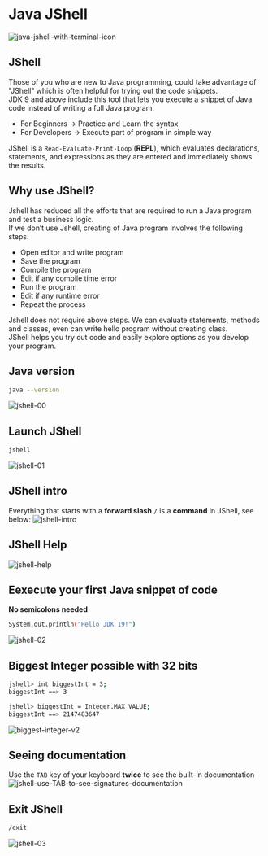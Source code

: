 # Java JShell
![java-jshell-with-terminal-icon](https://github.com/danielurra/java-jshell/assets/51704179/bea13ade-81de-40ea-8ab8-18c0fecb328e)

## JShell
Those of you who are new to Java programming, could take advantage of "JShell" which is often helpful for trying out the code snippets.<br>
JDK 9 and above include this tool that lets you execute a snippet of Java code instead of writing a full Java program.<br>
* For Beginners -> Practice and Learn the syntax
* For Developers -> Execute part of program in simple way
  
JShell is a `Read-Evaluate-Print-Loop` (**REPL**), which evaluates declarations, statements, and expressions as they are entered and immediately shows the 
results.<br>
## Why use JShell?
Jshell has reduced all the efforts that are required to run a Java program and test a business logic.<br>
If we don’t use Jshell, creating of Java program involves the following steps.<br>
* Open editor and write program
* Save the program
* Compile the program
* Edit if any compile time error
* Run the program
* Edit if any runtime error
* Repeat the process
  
Jshell does not require above steps. We can evaluate statements, methods and classes, even can write hello program without creating class.<br>
JShell helps you try out code and easily explore options as you develop your program.<br>
## Java version
```bash
java --version
```
![jshell-00](https://github.com/danielurra/java/assets/51704179/d18fbe3a-35ac-4088-a9c7-fca64626d53d)
## Launch JShell
```bash
jshell
```
![jshell-01](https://github.com/danielurra/java/assets/51704179/45345190-7348-4e1d-8361-ad5883d8442f)
## JShell intro
Everything that starts with a **forward slash** `/` is a **command** in JShell, see below:
![jshell-intro](https://github.com/danielurra/java-jshell/assets/51704179/40087d47-fd1f-40db-9d68-e82daeafdf7c)

## JShell Help
![jshell-help](https://github.com/danielurra/java-jshell/assets/51704179/03052c70-39f0-4646-b85c-acd181f183fd)

## Eexecute your first Java snippet of code
**No semicolons needed**</br>
```bash
System.out.println("Hello JDK 19!")
```
![jshell-02](https://github.com/danielurra/java/assets/51704179/39fbe7de-e7a1-46c3-b2bc-63f6941b2d1c)
## Biggest Integer possible with 32 bits
```bash
jshell> int biggestInt = 3;
biggestInt ==> 3

jshell> biggestInt = Integer.MAX_VALUE;
biggestInt ==> 2147483647
```
![biggest-integer-v2](https://github.com/danielurra/java-jshell/assets/51704179/bb498d1f-4c11-46e6-aeda-00a5aeb1b369)

## Seeing documentation
Use the `TAB` key of your keyboard **twice** to see the built-in documentation
![jshell-use-TAB-to-see-signatures-documentation](https://github.com/danielurra/java/assets/51704179/f9c5ecfa-1b8f-4e6c-b435-f37ad04a7686)

## Exit JShell
```bash
/exit
```
![jshell-03](https://github.com/danielurra/java/assets/51704179/0370a258-e7b6-4354-9803-76bab3890759)
